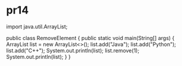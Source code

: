 # pr14
import java.util.ArrayList;

public class RemoveElement {
  public static void main(String[] args) {
    ArrayList<String> list = new ArrayList<>();
    list.add("Java");
    list.add("Python");
    list.add("C++");
    System.out.println(list);
    list.remove(1);
    System.out.println(list);
  }
}
